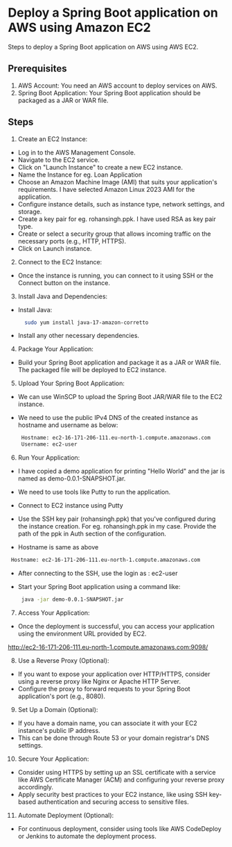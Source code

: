 
# Deploy a Spring Boot application on AWS using Amazon EC2

Steps to deploy a Spring Boot application on AWS using AWS EC2.

## Prerequisites

1. AWS Account: You need an AWS account to deploy services on AWS.
2. Spring Boot Application: Your Spring Boot application should be packaged as a JAR or WAR file.


## Steps

1. Create an EC2 Instance:
 - Log in to the AWS Management Console.
 - Navigate to the EC2 service.
 - Click on "Launch Instance" to create a new EC2 instance.
 - Name the Instance for eg. Loan Application
 - Choose an Amazon Machine Image (AMI) that suits your application's requirements. I have selected Amazon Linux 2023 AMI for the application.
 - Configure instance details, such as instance type, network settings, and storage.
 - Create a key pair for eg. rohansingh.ppk. I have used RSA as key pair type.
 - Create or select a security group that allows incoming traffic on the necessary ports (e.g., HTTP, HTTPS).
 - Click on Launch instance.

2. Connect to the EC2 Instance:

- Once the instance is running, you can connect to it using SSH or the Connect button on the instance.

3. Install Java and Dependencies:

- Install Java: 
  ```bash
    sudo yum install java-17-amazon-corretto
  ```

- Install any other necessary dependencies.

4. Package Your Application:

- Build your Spring Boot application and package it as a JAR or WAR file. The packaged file will be deployed to EC2 instance.


5. Upload Your Spring Boot Application:

- We can use WinSCP to upload the Spring Boot JAR/WAR file to the EC2 instance.

- We need to use the public IPv4 DNS of the created instance as hostname and username as below:

  ```bash
   Hostname: ec2-16-171-206-111.eu-north-1.compute.amazonaws.com
   Username: ec2-user
  ```

6. Run Your Application:

- I have copied a demo application for printing "Hello World" and the jar is named as demo-0.0.1-SNAPSHOT.jar.

- We need to use tools like Putty to run the application.
- Connect to EC2 instance using Putty
- Use the SSH key pair (rohansingh.ppk) that you've configured during the instance creation. For eg. rohansingh.ppk in my case. Provide the path of the ppk in Auth section of the configuration.
- Hostname is same as above

 ```bash
  Hostname: ec2-16-171-206-111.eu-north-1.compute.amazonaws.com
 ```

- After connecting to the SSH, use the login as : ec2-user

- Start your Spring Boot application using a command like:

  ```bash
   java -jar demo-0.0.1-SNAPSHOT.jar
  ```

7. Access Your Application:

- Once the deployment is successful, you can access your application using the environment URL provided by EC2.

http://ec2-16-171-206-111.eu-north-1.compute.amazonaws.com:9098/


8. Use a Reverse Proxy (Optional):

- If you want to expose your application over HTTP/HTTPS, consider using a reverse proxy like Nginx or Apache HTTP Server.
- Configure the proxy to forward requests to your Spring Boot application's port (e.g., 8080).

9. Set Up a Domain (Optional):

- If you have a domain name, you can associate it with your EC2 instance's public IP address.
- This can be done through Route 53 or your domain registrar's DNS settings.

10. Secure Your Application:

- Consider using HTTPS by setting up an SSL certificate with a service like AWS Certificate Manager (ACM) and configuring your reverse proxy accordingly.
- Apply security best practices to your EC2 instance, like using SSH key-based authentication and securing access to sensitive files.

11. Automate Deployment (Optional):

- For continuous deployment, consider using tools like AWS CodeDeploy or Jenkins to automate the deployment process.

